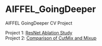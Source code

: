 # AIFFEL_GoingDeeper
AIFFEL GoingDeeper CV Project



Project 1: [ResNet Ablation Study](https://github.com/GRINTKIM/AIFFEL_GoingDeeper/blob/master/GD-01/%5BGD_01%5DResNet_Ablation_Study.ipynb)  
Project 2: [Comparison of CutMix and Mixup](https://github.com/GRINTKIM/AIFFEL_GoingDeeper/blob/master/GD-02/%5BGD_02%5DComparison_of_CutMix_and_Mixup.ipynb)
